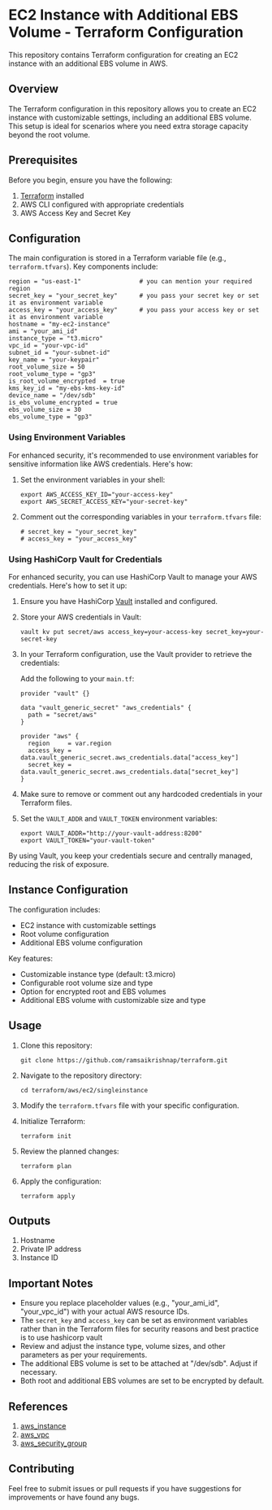 # EC2 Instance with Additional EBS Volume - Terraform Configuration

This repository contains Terraform configuration for creating an EC2 instance with an additional EBS volume in AWS.

## Overview

The Terraform configuration in this repository allows you to create an EC2 instance with customizable settings, including an additional EBS volume. This setup is ideal for scenarios where you need extra storage capacity beyond the root volume.

## Prerequisites

Before you begin, ensure you have the following:

1. [Terraform](https://www.terraform.io/downloads.html) installed
2. AWS CLI configured with appropriate credentials
3. AWS Access Key and Secret Key

## Configuration

The main configuration is stored in a Terraform variable file (e.g., `terraform.tfvars`). Key components include:

```hcl
region = "us-east-1"                # you can mention your required region
secret_key = "your_secret_key"      # you pass your secret key or set it as environment variable
access_key = "your_access_key"      # you pass your access key or set it as environment variable
hostname = "my-ec2-instance"        
ami = "your_ami_id"                 
instance_type = "t3.micro"          
vpc_id = "your-vpc-id"             
subnet_id = "your-subnet-id"
key_name = "your-keypair"             
root_volume_size = 50
root_volume_type = "gp3"
is_root_volume_encrypted  = true
kms_key_id = "my-ebs-kms-key-id"
device_name = "/dev/sdb"
is_ebs_volume_encrypted = true
ebs_volume_size = 30
ebs_volume_type = "gp3"
```

### Using Environment Variables

For enhanced security, it's recommended to use environment variables for sensitive information like AWS credentials. Here's how:

1. Set the environment variables in your shell:
   ```
   export AWS_ACCESS_KEY_ID="your-access-key"
   export AWS_SECRET_ACCESS_KEY="your-secret-key"
   ```

2. Comment out the corresponding variables in your `terraform.tfvars` file:
   ```hcl
   # secret_key = "your_secret_key"
   # access_key = "your_access_key"
   ```
### Using HashiCorp Vault for Credentials

For enhanced security, you can use HashiCorp Vault to manage your AWS credentials. Here's how to set it up:

1. Ensure you have HashiCorp [Vault](https://developer.hashicorp.com/vault/downloads) installed and configured.

2. Store your AWS credentials in Vault:
   ```
   vault kv put secret/aws access_key=your-access-key secret_key=your-secret-key
   ```

3. In your Terraform configuration, use the Vault provider to retrieve the credentials:

   Add the following to your `main.tf`:

   ```hcl
   provider "vault" {}

   data "vault_generic_secret" "aws_credentials" {
     path = "secret/aws"
   }

   provider "aws" {
     region     = var.region
     access_key = data.vault_generic_secret.aws_credentials.data["access_key"]
     secret_key = data.vault_generic_secret.aws_credentials.data["secret_key"]
   }
   ```

4. Make sure to remove or comment out any hardcoded credentials in your Terraform files.

5. Set the `VAULT_ADDR` and `VAULT_TOKEN` environment variables:
   ```
   export VAULT_ADDR="http://your-vault-address:8200"
   export VAULT_TOKEN="your-vault-token"
   ```

By using Vault, you keep your credentials secure and centrally managed, reducing the risk of exposure.

## Instance Configuration

The configuration includes:

- EC2 instance with customizable settings
- Root volume configuration
- Additional EBS volume configuration

Key features:
- Customizable instance type (default: t3.micro)
- Configurable root volume size and type
- Option for encrypted root and EBS volumes
- Additional EBS volume with customizable size and type

## Usage

1. Clone this repository:
   ```
   git clone https://github.com/ramsaikrishnap/terraform.git
   ```

2. Navigate to the repository directory:
   ```
   cd terraform/aws/ec2/singleinstance
   ```

3. Modify the `terraform.tfvars` file with your specific configuration.

4. Initialize Terraform:
   ```
   terraform init
   ```

5. Review the planned changes:
   ```
   terraform plan
   ```

6. Apply the configuration:
   ```
   terraform apply
   ```

## Outputs
1. Hostname
2. Private IP address
3. Instance ID

## Important Notes

- Ensure you replace placeholder values (e.g., "your_ami_id", "your_vpc_id") with your actual AWS resource IDs.
- The `secret_key` and `access_key` can be set as environment variables rather than in the Terraform files for security reasons and best practice is to use hashicorp vault
- Review and adjust the instance type, volume sizes, and other parameters as per your requirements.
- The additional EBS volume is set to be attached at "/dev/sdb". Adjust if necessary.
- Both root and additional EBS volumes are set to be encrypted by default.

## References
1. [aws_instance](https://registry.terraform.io/providers/hashicorp/aws/latest/docs/resources/instance)
2. [aws_vpc](https://registry.terraform.io/providers/hashicorp/aws/latest/docs/resources/vpc.html)
3. [aws_security_group](https://registry.terraform.io/providers/hashicorp/aws/latest/docs/resources/security_group)
## Contributing

Feel free to submit issues or pull requests if you have suggestions for improvements or have found any bugs.

